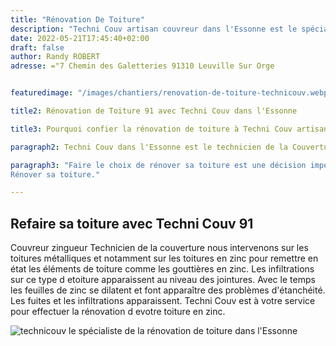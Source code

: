 ```yaml
---
title: "Rénovation De Toiture"
description: "Techni Couv artisan couvreur dans l'Essonne est le spécialiste de la rénovation de toiture."
date: 2022-05-21T17:45:40+02:00
draft: false
author: Randy ROBERT
adresse: ="7 Chemin des Galetteries 91310 Leuville Sur Orge


featuredimage: "/images/chantiers/renovation-de-toiture-technicouv.webp"

title2: Rénovation de Toiture 91 avec Techni Couv dans l'Essonne

title3: Pourquoi confier la rénovation de toiture à Techni Couv artisan Couvreur dans l'Essonne ?

paragraph2: Techni Couv dans l'Essonne est le technicien de la Couverture dans l'Essonne. Nous réalisons la rénovation de toiture lorsque la toiture est trop ancienne et trop abîmée pour permettre sa réparation. Consultez nous pour obtenir un devis gratuit qui contiendra le détail de la prestation de rénovation et le tarif. Nous vous conseillons également pour remettre à niveau l'isolation de votre toiture vérifier l'état de la charpente et tout remettre à niveau.

paragraph3: "Faire le choix de rénover sa toiture est une décision importante. C'est une opération couteuse et délicate qui est rendue obligatoire par l'état de dégradation avancée de votre toiture. Une Rénovation de toiture va valoriser votre habitation et la protéger efficacement dans le temps. La rénovation de toiture est un véritable investissement pour prolonger la protection de votre habitation dans le temps; Au moment de la rénovation de toiture vous pouvez en profiter pour remettre en état l'isolation de votre toiture poser des velux remettre à niveau la charpente. Techni Couv renove tous les types de couverture, Tuiles Ardoise ou zinc, nous rénovons tous les types de toiture . n'hésitez pas à nous consulter pour obtenir un devis gratuit et obtenir la rénovation de toiture la plus adaptée à votre besoin.
Rénover sa toiture."

---
```



## Refaire sa toiture avec Techni Couv 91
Couvreur zingueur Technicien de la couverture nous intervenons sur les toitures métalliques et notamment sur les toitures en zinc pour remettre en état les éléments de toiture comme les gouttières en zinc. Les infiltrations sur ce type d etoiture apparaissent au niveau des jointures. Avec le temps les feuilles de zinc se dilatent et font apparaître des problèmes d'étanchéité. Les fuites et les infiltrations apparaissent. Techni Couv est à votre service pour effectuer la rénovation d evotre toiture en zinc.

![technicouv le spécialiste de la rénovation de toiture dans l'Essonne](/images/chantiers/renovation-de-toiture-technicouv-couvreur-91.webp)

